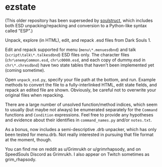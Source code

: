 # ezstate

(This older repository has been superseded by [soulstruct](https://github.com/grimrhapsody/soulstruct), which includes both ESD unpacking/repacking and
conversion to a Python-like syntax called "ESP".)

Unpack, explore (in HTML), edit, and repack .esd files from Dark Souls 1.

Edit and repack supported for menu (`menu\*.menuesdbnd`) and talk (`script\talk\*.talkesdbnd`) ESD files only. The character files (`chr\enemyCommon.esd`, `chr\c0000.esd`, and each copy of dummy.esd in `chr\*.chresdbnd`) have two state tables that haven't been implemented yet (coming sometime).

Open `unpack_esd.py`, specify your file path at the bottom, and run. Example methods to convert the file to a 
fully-interlinked HTML, edit state fields, and repack an edited file are shown. Obviously, be careful not to 
overwrite your original files when repacking.

There are a large number of unsolved function/method indices, which seem to usually (but maybe not always) be 
enumerated separately for the `Command` functions and `Condition` expressions. Feel free to provide any hypotheses 
and evidence about their identifies in `command_names.py` and/or `notes.txt`.

As a bonus, now includes a semi-descriptive .drb unpacker, which has only been tested for menu.drb. Not really 
interested in pursuing that file format at the moment, though.

You can find me on reddit as u/Grimrukh or u/grimrhapsody, and on SpeedSouls Discord as Grimrukh. I also appear on Twitch
sometimes as grim_rhapsody.

